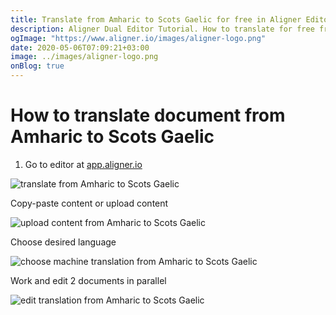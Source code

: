 ```yaml
---
title: Translate from Amharic to Scots Gaelic for free in Aligner Editor
description: Aligner Dual Editor Tutorial. How to translate for free from Amharic to Scots Gaelic. Aligner is multilingual document management platform. 
ogImage: "https://www.aligner.io/images/aligner-logo.png"
date: 2020-05-06T07:09:21+03:00
image: ../images/aligner-logo.png
onBlog: true
---
```


# How to translate document from Amharic to Scots Gaelic

1. Go to editor at [app.aligner.io](https://app.aligner.io "Aligner App web page")

![translate from Amharic to Scots Gaelic](../aligner-blank-editor.png "translate from Amharic to Scots Gaelic")

Copy-paste content or upload content

![upload content from Amharic to Scots Gaelic](../aligner-uploaded-document.png "upload content from Amharic to Scots Gaelic")

Choose desired language

![choose machine translation from Amharic to Scots Gaelic](../aligner-language-dropdown.png "choose machine translation from Amharic to Scots Gaelic")

Work and edit 2 documents in parallel

![edit translation from Amharic to Scots Gaelic](../aligner-double-sitded-editor.png "edit translation from Amharic to Scots Gaelic")

